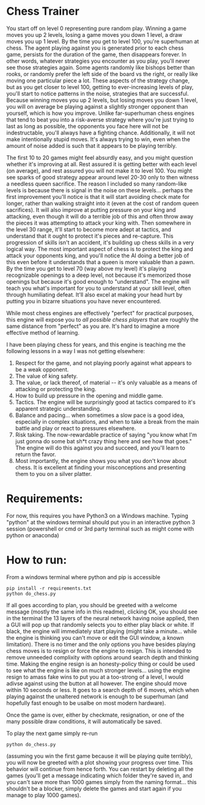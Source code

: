# Chess Trainer 

You start off on level 0 representing pure random play. Winning a game moves you up 2 levels, losing a game moves you down 1 level, a draw moves you up 1 level. By the time you get to level 100, you're superhuman at chess. The agent playing against you is generated prior to each chess game, persists for the duration of the game, then disappears forever. In other words, whatever strategies you encounter as you play, you'll never see those strategies again. Some agents randomly like bishops better than rooks, or randomly prefer the left side of the board vs the right, or really like moving one particular piece a lot. These aspects of the strategy change, but as you get closer to level 100, getting to ever-increasing levels of play, you'll start to notice patterns in the noise, strategies that are successful. Because winning moves you up 2 levels, but losing moves you down 1 level, you will on average be playing against a slightly stronger opponent than yourself, which is how you improve. Unlike far-superhuman chess engines that tend to beat you into a risk-averse strategy where you're just trying to last as long as possible, the opponents you face here will not be indestructable, you'll always have a fighting chance. Additionally, it will not make intentionally stupid moves. It's always trying to win, even when the amount of noise added is such that it appears to be playing terribly. 

The first 10 to 20 games might feel absurdly easy, and you might question whether it's improving at all. Rest assured it is getting better with each level (on average), and rest assured you will not make it to level 100. You might see sparks of good strategy appear around level 20-30 only to then witness a needless queen sacrifice. The reason I included so many random-like levels is because there is signal in the noise on these levels... perhaps the first improvement you'll notice is that it will start avoiding check mate for longer, rather than walking straight into it (even at the cost of random queen sacrifices). It will also improve at putting pressure on your king and attacking, even though it will do a terrible job of this and often throw away the pieces it was attempting to attack your king with. Then somewhere in the level 30 range, it'll start to become more adept at tactics, and understand that it ought to protect it's pieces and re-capture. This progression of skills isn't an accident, it's building up chess skills in a very logical way. The most important aspect of chess is to protect the king and attack your opponents king, and you'll notice the AI doing a better job of this even before it understands that a queen is more valuable than a pawn. By the time you get to level 70 (way above my level) it's playing recognizable openings to a deep level, not because it's memorized those openings but because it's good enough to "understand". The engine will teach you what's important for you to understand at your skill level, often through humiliating defeat. It'll also excel at making your head hurt by putting you in bizarre situations you have never encountered. 

While most chess engines are effectively "perfect" for practical purposes, this engine will expose you to *all possible chess players* that are roughly the same distance from "perfect" as you are. It's hard to imagine a more effective method of learning.

I have been playing chess for years, and this engine is teaching me the following lessons in a way I was not getting elsewhere:
1. Respect for the game, and not playing poorly against what appears to be a weak opponent.
1. The value of king safety.
1. The value, or lack thereof, of material -- it's only valuable as a means of attacking or protecting the king.
1. How to build up pressure in the opening and middle game.
1. Tactics. The engine will be surprisingly good at tactics compared to it's apparent strategic understanding.
1. Balance and pacing... when sometimes a slow pace is a good idea, especially in complex situations, and when to take a break from the main battle and play or react to pressures elsewhere.
1. Risk taking. The now-rewardable practice of saying "you know what I'm just gonna do some bat sh*t crazy thing here and see how that goes." The engine will do this against you and succeed, and you'll learn to return the favor.
1. Most importantly, the engine shows you what you don't know about chess. It is excellent at finding your misconceptions and presenting them to you on a silver platter.


# Requirements: 

For now, this requires you have Python3 on a Windows machine. Typing "python" at the windows terminal should put you in an interactive python 3 session (powershell or cmd or 3rd party terminal such as might come with python or anaconda)

# How to run:
From a windows terminal where python and pip is accessible
```
pip install -r requirements.txt
python do_chess.py
```
If all goes according to plan, you should be greeted with a welcome message (mostly the same info in this readme), clicking OK, you should see in the terminal the 13 layers of the neural network having noise applied, then a GUI will pop up that randomly selects you to either play black or white. If black, the engine will immediately start playing (might take a minute... while the engine is thinking you can't move or edit the GUI window, a known limitation). There is no timer and the only options you have besides playing chess moves is to resign or force the engine to resign. This is intended to remove unneeded complixity with options around search depth and thinking time. Making the engine resign is an honesty-policy thing or could be used to see what the engine is like on much stronger levels... using the engine resign to amass fake wins to put you at a too-strong of a level, I would adivse against using the button at all however. The engine should move within 10 seconds or less. It goes to a search depth of 6 moves, which when playing against the unaltered network is enough to be superhuman (and hopefully fast enough to be usalbe on most modern hardware).

Once the game is over, either by checkmate, resignation, or one of the many possible draw conditions, it will automatically be saved. 

To play the next game simply re-run 
```
python do_chess.py
```

(assuming you win the first game because it will be playing quite terribly), you will now be greeted with a plot showing your progress over time. This behavior will continue from hence forth. You can restart by deleting all the games (you'll get a message indicating which folder they're saved in, and you can't save more than 1000 games simply from the naming format... this shouldn't be a blocker, simply delete the games and start again if you manage to play 1000 games). 